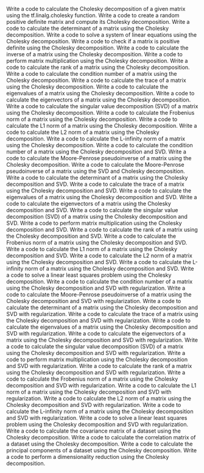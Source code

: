 Write a code to calculate the Cholesky decomposition of a given matrix using the tf.linalg.cholesky function.
Write a code to create a random positive definite matrix and compute its Cholesky decomposition.
Write a code to calculate the determinant of a matrix using the Cholesky decomposition.
Write a code to solve a system of linear equations using the Cholesky decomposition.
Write a code to check if a matrix is positive definite using the Cholesky decomposition.
Write a code to calculate the inverse of a matrix using the Cholesky decomposition.
Write a code to perform matrix multiplication using the Cholesky decomposition.
Write a code to calculate the rank of a matrix using the Cholesky decomposition.
Write a code to calculate the condition number of a matrix using the Cholesky decomposition.
Write a code to calculate the trace of a matrix using the Cholesky decomposition.
Write a code to calculate the eigenvalues of a matrix using the Cholesky decomposition.
Write a code to calculate the eigenvectors of a matrix using the Cholesky decomposition.
Write a code to calculate the singular value decomposition (SVD) of a matrix using the Cholesky decomposition.
Write a code to calculate the Frobenius norm of a matrix using the Cholesky decomposition.
Write a code to calculate the L1 norm of a matrix using the Cholesky decomposition.
Write a code to calculate the L2 norm of a matrix using the Cholesky decomposition.
Write a code to calculate the L-infinity norm of a matrix using the Cholesky decomposition.
Write a code to calculate the condition number of a matrix using the Cholesky decomposition and SVD.
Write a code to calculate the Moore-Penrose pseudoinverse of a matrix using the Cholesky decomposition.
Write a code to calculate the Moore-Penrose pseudoinverse of a matrix using the SVD and Cholesky decomposition.
Write a code to calculate the determinant of a matrix using the Cholesky decomposition and SVD.
Write a code to calculate the trace of a matrix using the Cholesky decomposition and SVD.
Write a code to calculate the eigenvalues of a matrix using the Cholesky decomposition and SVD.
Write a code to calculate the eigenvectors of a matrix using the Cholesky decomposition and SVD.
Write a code to calculate the singular value decomposition (SVD) of a matrix using the Cholesky decomposition and SVD.
Write a code to perform matrix multiplication using the Cholesky decomposition and SVD.
Write a code to calculate the rank of a matrix using the Cholesky decomposition and SVD.
Write a code to calculate the Frobenius norm of a matrix using the Cholesky decomposition and SVD.
Write a code to calculate the L1 norm of a matrix using the Cholesky decomposition and SVD.
Write a code to calculate the L2 norm of a matrix using the Cholesky decomposition and SVD.
Write a code to calculate the L-infinity norm of a matrix using the Cholesky decomposition and SVD.
Write a code to solve a linear least squares problem using the Cholesky decomposition.
Write a code to calculate the condition number of a matrix using the Cholesky decomposition and SVD with regularization.
Write a code to calculate the Moore-Penrose pseudoinverse of a matrix using the Cholesky decomposition and SVD with regularization.
Write a code to calculate the determinant of a matrix using the Cholesky decomposition and SVD with regularization.
Write a code to calculate the trace of a matrix using the Cholesky decomposition and SVD with regularization.
Write a code to calculate the eigenvalues of a matrix using the Cholesky decomposition and SVD with regularization.
Write a code to calculate the eigenvectors of a matrix using the Cholesky decomposition and SVD with regularization.
Write a code to calculate the singular value decomposition (SVD) of a matrix using the Cholesky decomposition and SVD with regularization.
Write a code to perform matrix multiplication using the Cholesky decomposition and SVD with regularization.
Write a code to calculate the rank of a matrix using the Cholesky decomposition and SVD with regularization.
Write a code to calculate the Frobenius norm of a matrix using the Cholesky decomposition and SVD with regularization.
Write a code to calculate the L1 norm of a matrix using the Cholesky decomposition and SVD with regularization.
Write a code to calculate the L2 norm of a matrix using the Cholesky decomposition and SVD with regularization.
Write a code to calculate the L-infinity norm of a matrix using the Cholesky decomposition and SVD with regularization.
Write a code to solve a linear least squares problem using the Cholesky decomposition and SVD with regularization.
Write a code to calculate the covariance matrix of a dataset using the Cholesky decomposition.
Write a code to calculate the correlation matrix of a dataset using the Cholesky decomposition.
Write a code to calculate the principal components of a dataset using the Cholesky decomposition.
Write a code to perform a dimensionality reduction using the Cholesky decomposition.